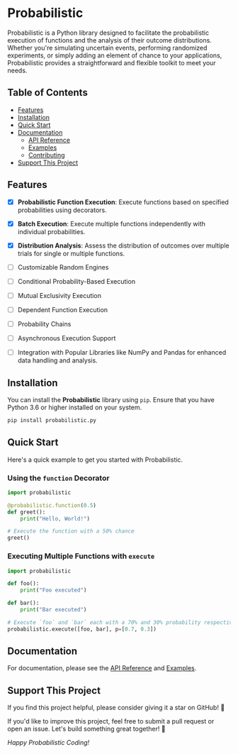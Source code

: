 # Probabilistic

Probabilistic is a Python library designed to facilitate the probabilistic execution of functions and the analysis of their outcome distributions. Whether you're simulating uncertain events, performing randomized experiments, or simply adding an element of chance to your applications, Probabilistic provides a straightforward and flexible toolkit to meet your needs.

## Table of Contents

- [Features](#features)
- [Installation](#installation)
- [Quick Start](#quick-start)
- [Documentation](#documentation)
  - [API Reference](docs/API_Reference.md)
  - [Examples](docs/Examples.md)
  - [Contributing](docs/Contributing.md)
- [Support This Project](#support-this-project)


## Features

- [x] **Probabilistic Function Execution**: Execute functions based on specified probabilities using decorators.
- [x] **Batch Execution**: Execute multiple functions independently with individual probabilities.
- [x] **Distribution Analysis**: Assess the distribution of outcomes over multiple trials for single or multiple functions.

- [ ] Customizable Random Engines
- [ ] Conditional Probability-Based Execution
- [ ] Mutual Exclusivity Execution
- [ ] Dependent Function Execution
- [ ] Probability Chains
- [ ] Asynchronous Execution Support
- [ ] Integration with Popular Libraries like NumPy and Pandas for enhanced data handling and analysis.

## Installation

You can install the **Probabilistic** library using `pip`. Ensure that you have Python 3.6 or higher installed on your system.

```bash
pip install probabilistic.py
```

## Quick Start
Here's a quick example to get you started with Probabilistic.

### Using the `function` Decorator

```python
import probabilistic

@probabilistic.function(0.5)
def greet():
    print("Hello, World!")

# Execute the function with a 50% chance
greet()
```

### Executing Multiple Functions with `execute`

```python
import probabilistic

def foo():
    print("Foo executed")

def bar():
    print("Bar executed")

# Execute `foo` and `bar` each with a 70% and 30% probability respectively
probabilistic.execute([foo, bar], p=[0.7, 0.3])
```

## Documentation
For documentation, please see the [API Reference](docs/API_Reference.md) and [Examples](docs/Examples.md).


## Support This Project
If you find this project helpful, please consider giving it a star on GitHub! 🌟

If you'd like to improve this project, feel free to submit a pull request or open an issue. Let's build something great together! 🚀

*Happy Probabilistic Coding!*